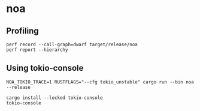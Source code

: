 # noa

## Profiling

```
perf record --call-graph=dwarf target/release/noa
perf report --hierarchy
```

## Using tokio-console

```
NOA_TOKIO_TRACE=1 RUSTFLAGS="--cfg tokio_unstable" cargo run --bin noa --release

cargo install --locked tokio-console
tokio-console
```









